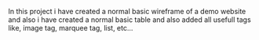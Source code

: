 In this project i have created a normal basic wireframe of a demo website and also i have created a normal basic table and also added all usefull tags like, image tag, marquee tag, list, etc...
